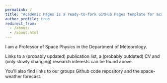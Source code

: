 ```yaml
---
permalink: /
title: "Academic Pages is a ready-to-fork GitHub Pages template for academic personal websites"
author_profile: true
redirect_from: 
  - /about/
  - /about.html
---
```

I am a Professor of Space Physics in the Department of Meteorology.

Links to a (probably updated) publication list, a (probably outdated) CV and (only slowly changing) research interests can be found above. 

You'll also find links to our groups Github code repository and the space-weather forecast.
